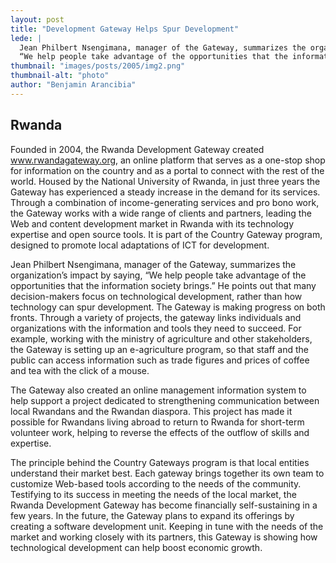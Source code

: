 ```yaml
---
layout: post
title: "Development Gateway Helps Spur Development"
lede: |
  Jean Philbert Nsengimana, manager of the Gateway, summarizes the organization’s impact by saying,
  “We help people take advantage of the opportunities that the information society brings.”
thumbnail: "images/posts/2005/img2.png"
thumbnail-alt: "photo"
author: "Benjamin Arancibia"
---
```


## Rwanda

Founded in 2004, the Rwanda Development Gateway created www.rwandagateway.org, an online platform that serves as a one-stop shop for information on the country and as a portal to connect with the rest of the world. Housed by the National University of Rwanda, in just three years the Gateway has experienced a steady increase in the demand for its services. Through a combination of income-generating services and pro bono work, the Gateway works with a wide range of clients and partners, leading the Web and content development market in Rwanda with its technology expertise and open source tools. It is part of the Country Gateway program, designed to promote local adaptations of ICT for development.

Jean Philbert Nsengimana, manager of the Gateway, summarizes the organization’s impact by saying, “We help people take advantage of the opportunities that the information society brings.” He points out that many decision-makers focus on technological development, rather than how technology can spur development. The Gateway is making progress on both fronts. Through a variety of projects, the gateway links individuals and organizations with the information and tools they need to succeed. For example, working with the ministry of agriculture and other stakeholders, the Gateway is setting up an e-agriculture program, so that staff and the public can access information such as trade figures and prices of coffee and tea with the click of a mouse.

The Gateway also created an online management information system to help support a project dedicated to strengthening communication between local Rwandans and the Rwandan diaspora. This project has made it possible for Rwandans living abroad to return to Rwanda for short-term volunteer work, helping to reverse the effects of the outflow of skills and expertise.

The principle behind the Country Gateways program is that local entities understand their market best. Each gateway brings together its own team to customize Web-based tools according to the needs of the community. Testifying to its success in meeting the needs of the local market, the Rwanda Development Gateway has become financially self-sustaining in a few years. In the future, the Gateway plans to expand its offerings by creating a software development unit. Keeping in tune with the needs of the market and working closely with its partners, this Gateway is showing how technological development can help boost economic growth.
